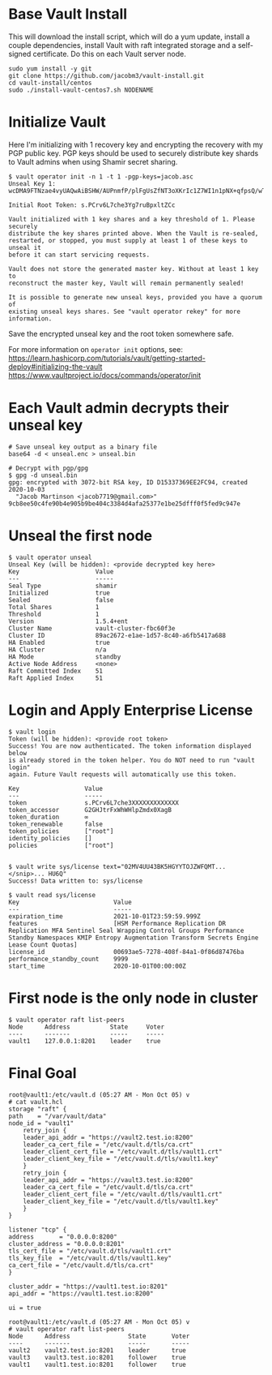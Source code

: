 # Base Vault Install

This will download the install script, which will do a yum update, install a couple dependencies, install Vault with raft integrated storage and a self-signed certificate. Do this on each Vault server node.

    sudo yum install -y git
    git clone https://github.com/jacobm3/vault-install.git
    cd vault-install/centos
    sudo ./install-vault-centos7.sh NODENAME

# Initialize Vault

Here I'm initializing with 1 recovery key and encrypting the recovery with my PGP public key. PGP keys should be used to securely distribute key shards to Vault admins when using Shamir secret sharing. 


    $ vault operator init -n 1 -t 1 -pgp-keys=jacob.asc
    Unseal Key 1: wcDMA9FTNzae4vyUAQwAiBSHW/AUPnmfP/plFgUsZfNT3oXKrIc1Z7WI1n1pNX+qfpsQ/wTMWG87v50MBOV1P6N95gK+MHO4ZGWsrQSlB5bVdiqiAcBx2g6n3iIJiUF+ZWCGXd0XagSZ8kgEeF8blWG7emZVEFfl6+pd9ClrX9dUw/yyTLjZ4VBmVlkYPGqTB8ne5Gjxx8aJbAvdhJZttvtuvg+FbBhE1V++m04iMK0TQcjTl8s+jLR/23CmfJYR0m3q8SvNkNpzQ4GYpbU

    Initial Root Token: s.PCrv6L7che3Yg7ruBpxltZCc

    Vault initialized with 1 key shares and a key threshold of 1. Please securely
    distribute the key shares printed above. When the Vault is re-sealed,
    restarted, or stopped, you must supply at least 1 of these keys to unseal it
    before it can start servicing requests.

    Vault does not store the generated master key. Without at least 1 key to
    reconstruct the master key, Vault will remain permanently sealed!

    It is possible to generate new unseal keys, provided you have a quorum of
    existing unseal keys shares. See "vault operator rekey" for more information.

Save the encrypted unseal key and the root token somewhere safe.

For more information on `operator init` options, see:
https://learn.hashicorp.com/tutorials/vault/getting-started-deploy#initializing-the-vault
https://www.vaultproject.io/docs/commands/operator/init

# Each Vault admin decrypts their unseal key

    # Save unseal key output as a binary file
    base64 -d < unseal.enc > unseal.bin

    # Decrypt with pgp/gpg
    $ gpg -d unseal.bin
    gpg: encrypted with 3072-bit RSA key, ID D15337369EE2FC94, created 2020-10-03
      "Jacob Martinson <jacob7719@gmail.com>"
    9cb8ee50c4fe90b4e905b9be404c3384d4afa25377e1be25dfff0f5fed9c947e

# Unseal the first node

    $ vault operator unseal
    Unseal Key (will be hidden): <provide decrypted key here>
    Key                     Value
    ---                     -----
    Seal Type               shamir
    Initialized             true
    Sealed                  false
    Total Shares            1
    Threshold               1
    Version                 1.5.4+ent
    Cluster Name            vault-cluster-fbc60f3e
    Cluster ID              89ac2672-e1ae-1d57-8c40-a6fb5417a688
    HA Enabled              true
    HA Cluster              n/a
    HA Mode                 standby
    Active Node Address     <none>
    Raft Committed Index    51
    Raft Applied Index      51

# Login and Apply Enterprise License

    $ vault login
    Token (will be hidden): <provide root token>
    Success! You are now authenticated. The token information displayed below
    is already stored in the token helper. You do NOT need to run "vault login"
    again. Future Vault requests will automatically use this token.

    Key                  Value
    ---                  -----
    token                s.PCrv6L7che3XXXXXXXXXXXXX
    token_accessor       G2GHJtrFxWhWHlpZmdx0XagB
    token_duration       ∞
    token_renewable      false
    token_policies       ["root"]
    identity_policies    []
    policies             ["root"]


    $ vault write sys/license text="02MV4UU43BK5HGYYTOJZWFQMT... </snip>... HU6Q"
    Success! Data written to: sys/license

    $ vault read sys/license
    Key                          Value
    ---                          -----
    expiration_time              2021-10-01T23:59:59.999Z
    features                     [HSM Performance Replication DR Replication MFA Sentinel Seal Wrapping Control Groups Performance Standby Namespaces KMIP Entropy Augmentation Transform Secrets Engine Lease Count Quotas]
    license_id                   00693ae5-7278-408f-84a1-0f86d87476ba
    performance_standby_count    9999
    start_time                   2020-10-01T00:00:00Z

# First node is the only node in cluster

    $ vault operator raft list-peers
    Node      Address           State     Voter
    ----      -------           -----     -----
    vault1    127.0.0.1:8201    leader    true

# Final Goal

    root@vault1:/etc/vault.d (05:27 AM - Mon Oct 05) v
    # cat vault.hcl
    storage "raft" {
    path    = "/var/vault/data"
    node_id = "vault1"
        retry_join {
        leader_api_addr = "https://vault2.test.io:8200"
        leader_ca_cert_file = "/etc/vault.d/tls/ca.crt"
        leader_client_cert_file = "/etc/vault.d/tls/vault1.crt"
        leader_client_key_file = "/etc/vault.d/tls/vault1.key"
        }
        retry_join {
        leader_api_addr = "https://vault3.test.io:8200"
        leader_ca_cert_file = "/etc/vault.d/tls/ca.crt"
        leader_client_cert_file = "/etc/vault.d/tls/vault1.crt"
        leader_client_key_file = "/etc/vault.d/tls/vault1.key"
        }
    }

    listener "tcp" {
    address       = "0.0.0.0:8200"
    cluster_address = "0.0.0.0:8201"
    tls_cert_file = "/etc/vault.d/tls/vault1.crt"
    tls_key_file  = "/etc/vault.d/tls/vault1.key"
    ca_cert_file = "/etc/vault.d/tls/ca.crt"
    }

    cluster_addr = "https://vault1.test.io:8201"
    api_addr = "https://vault1.test.io:8200"

    ui = true

    root@vault1:/etc/vault.d (05:27 AM - Mon Oct 05) v
    # vault operator raft list-peers
    Node      Address                State       Voter
    ----      -------                -----       -----
    vault2    vault2.test.io:8201    leader      true
    vault3    vault3.test.io:8201    follower    true
    vault1    vault1.test.io:8201    follower    true
